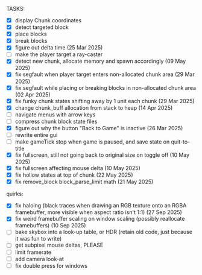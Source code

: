 TASKS:

- [x] display Chunk coordinates
- [x] detect targeted block
- [x] place blocks
- [x] break blocks
- [x] figure out delta time (25 Mar 2025)
- [ ] make the player target a ray-caster
- [x] detect new chunk, allocate memory and spawn accordingly (09 May 2025)
- [x] fix segfault when player target enters non-allocated chunk area
      (29 Mar 2025)
- [x] fix segfault while placing or breaking blocks in non-allocated chunk area
      (02 Apr 2025)
- [x] fix funky chunk states shifting away by 1 unit each chunk (29 Mar 2025)
- [x] change chunk_buff allocation from stack to heap (14 Apr 2025)
- [ ] navigate menus with arrow keys
- [ ] compress chunk block state files
- [x] figure out why the button "Back to Game" is inactive (26 Mar 2025)
- [ ] rewrite entire gui
- [ ] make gameTick stop when game is paused, and save state on quit-to-title
- [x] fix fullscreen, still not going back to original size on toggle off
      (10 May 2025)
- [x] fix fullscreen affecting mouse delta (10 May 2025)
- [x] fix hollow states at top of chunk (22 May 2025)
- [x] fix remove_block block_parse_limit math (21 May 2025)

quirks:
- [x] fix haloing (black traces when drawing an RGB texture onto an RGBA
      framebuffer, more visible when aspect ratio isn't 1:1) (27 Sep 2025)
- [x] fix weird framebuffer scaling on window scaling (possibly reallocate
      framebuffers) (10 Sep 2025)
- [ ] bake skybox into a look-up table, or HDR (retain old code, just because
      it was fun to write)
- [ ] get subpixel mouse deltas, PLEASE
- [ ] limit framerate
- [ ] add camera look-at
- [ ] fix double press for windows
